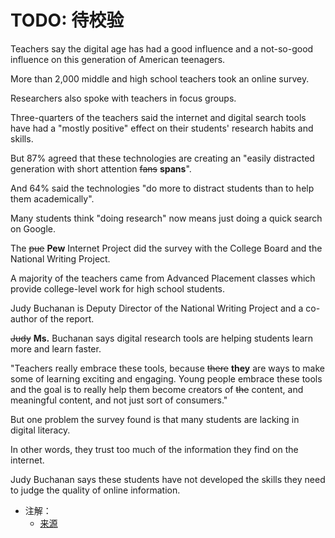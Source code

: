 # TODO: 待校验

Teachers say the digital age has had a good influence and a not-so-good influence on this generation of American teenagers.

More than 2,000 middle and high school teachers took an online survey.

Researchers also spoke with teachers in focus groups.

Three-quarters of the teachers said the internet and digital search tools have had a "mostly positive" effect on their students' research habits and skills.

But 87% agreed that these technologies are creating an "easily distracted generation with short attention ~~fans~~ **spans**".

And 64% said the technologies "do more to distract students than to help them academically".

Many students think "doing research" now means just doing a quick search on Google.

The ~~pue~~ **Pew** Internet Project did the survey with the College Board and the National Writing Project.

A majority of the teachers came from Advanced Placement classes which provide college-level work for high school students.

Judy Buchanan is Deputy Director of the National Writing Project and a co-author of the report.

~~Judy~~ **Ms.** Buchanan says digital research tools are helping students learn more and learn faster.

"Teachers really embrace these tools, because ~~there~~ **they** are ways to make some of learning exciting and engaging. Young people embrace these tools and the goal is to really help them become creators of ~~the~~ content, and meaningful content, and not just sort of consumers."

But one problem the survey found is that many students are lacking in digital literacy.

In other words, they trust too much of the information they find on the internet.

Judy Buchanan says these students have not developed the skills they need to judge the quality of online information.

- 注解：
  - [来源](https://learningenglish.voanews.com/a/1589841.html)
